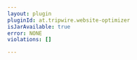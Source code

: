 ```yaml
---
layout: plugin
pluginId: at.tripwire.website-optimizer
isJarAvailable: true
error: NONE
violations: []

---
```

